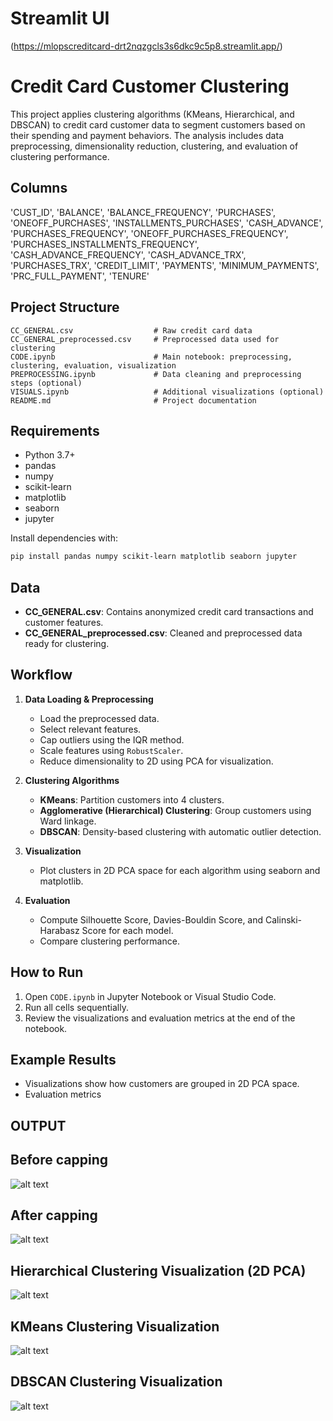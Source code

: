 # Streamlit UI
(https://mlopscreditcard-drt2nqzgcls3s6dkc9c5p8.streamlit.app/)
# Credit Card Customer Clustering

This project applies clustering algorithms (KMeans, Hierarchical, and DBSCAN) to credit card customer data to segment customers based on their spending and payment behaviors. The analysis includes data preprocessing, dimensionality reduction, clustering, and evaluation of clustering performance.

## Columns

'CUST_ID',
 'BALANCE',
 'BALANCE_FREQUENCY',
 'PURCHASES',
 'ONEOFF_PURCHASES',
 'INSTALLMENTS_PURCHASES',
 'CASH_ADVANCE',
 'PURCHASES_FREQUENCY',
 'ONEOFF_PURCHASES_FREQUENCY',
 'PURCHASES_INSTALLMENTS_FREQUENCY',
 'CASH_ADVANCE_FREQUENCY',
 'CASH_ADVANCE_TRX',
 'PURCHASES_TRX',
 'CREDIT_LIMIT',
 'PAYMENTS',
 'MINIMUM_PAYMENTS',
 'PRC_FULL_PAYMENT',
 'TENURE'

## Project Structure

```
CC_GENERAL.csv                  # Raw credit card data
CC_GENERAL_preprocessed.csv     # Preprocessed data used for clustering
CODE.ipynb                      # Main notebook: preprocessing, clustering, evaluation, visualization
PREPROCESSING.ipynb             # Data cleaning and preprocessing steps (optional)
VISUALS.ipynb                   # Additional visualizations (optional)
README.md                       # Project documentation
```

## Requirements

- Python 3.7+
- pandas
- numpy
- scikit-learn
- matplotlib
- seaborn
- jupyter

Install dependencies with:
```sh
pip install pandas numpy scikit-learn matplotlib seaborn jupyter
```

## Data

- **CC_GENERAL.csv**: Contains anonymized credit card transactions and customer features.
- **CC_GENERAL_preprocessed.csv**: Cleaned and preprocessed data ready for clustering.

## Workflow

1. **Data Loading & Preprocessing**
   - Load the preprocessed data.
   - Select relevant features.
   - Cap outliers using the IQR method.
   - Scale features using `RobustScaler`.
   - Reduce dimensionality to 2D using PCA for visualization.

2. **Clustering Algorithms**
   - **KMeans**: Partition customers into 4 clusters.
   - **Agglomerative (Hierarchical) Clustering**: Group customers using Ward linkage.
   - **DBSCAN**: Density-based clustering with automatic outlier detection.

3. **Visualization**
   - Plot clusters in 2D PCA space for each algorithm using seaborn and matplotlib.

4. **Evaluation**
   - Compute Silhouette Score, Davies-Bouldin Score, and Calinski-Harabasz Score for each model.
   - Compare clustering performance.

## How to Run

1. Open `CODE.ipynb` in Jupyter Notebook or Visual Studio Code.
2. Run all cells sequentially.
3. Review the visualizations and evaluation metrics at the end of the notebook.

## Example Results

- Visualizations show how customers are grouped in 2D PCA space.
- Evaluation metrics



## OUTPUT

## Before capping
![alt text](image-3.png)
## After capping
![alt text](image-4.png)
## Hierarchical Clustering Visualization (2D PCA)
![alt text](image-2.png)
## KMeans Clustering Visualization
![alt text](image-1.png)
## DBSCAN Clustering Visualization
![alt text](image-5.png)
